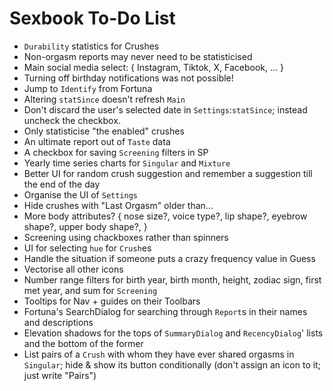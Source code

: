# Sexbook To-Do List

* `Durability` statistics for Crushes
* Non-orgasm reports may never need to be statisticised
* Main social media select: { Instagram, Tiktok, X, Facebook, ... }
* Turning off birthday notifications was not possible!
* Jump to `Identify` from Fortuna
* Altering `statSince` doesn't refresh `Main`
* Don't discard the user's selected date in `Settings`:`statSince`; instead uncheck the checkbox.
* Only statisticise "the enabled" crushes
* An ultimate report out of `Taste` data
* A checkbox for saving `Screening` filters in SP
* Yearly time series charts for `Singular` and `Mixture`
* Better UI for random crush suggestion and remember a suggestion till the end of the day
* Organise the UI of `Settings`
* Hide crushes with "Last Orgasm" older than...
* More body attributes? { nose size?, voice type?, lip shape?, eyebrow shape?, upper body shape?, }
* Screening using chackboxes rather than spinners
* UI for selecting `hue` for `Crush`es
* Handle the situation if someone puts a crazy frequency value in Guess
* Vectorise all other icons
* Number range filters for birth year, birth month, height, zodiac sign, first met year, and sum
  for `Screening`
* Tooltips for Nav + guides on their Toolbars
* Fortuna's SearchDialog for searching through `Report`s in their names and descriptions
* Elevation shadows for the tops of `SummaryDialog` and `RecencyDialog`' lists and the bottom of the
  former
* List pairs of a `Crush` with whom they have ever shared orgasms in `Singular`; hide & show its
  button conditionally (don't assign an icon to it; just write "Pairs")
